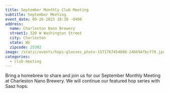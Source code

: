 ```yaml
---
title: September Monthly Club Meeting
subtitle: September Meeting
event_date: 09-26-2023 18:30 -0400
address:
  name: Charleston Nano Brewery
  street1: 320 W Washington Street
  city: Charleston
  state: WV
  zipcode: 25302
image: /static/events/hops-glasses_photo-1571767454098-246b94fbcf70.jpeg
categories:
  - club-meeting
---
```

Bring a homebrew to share and join us for our September Monthly Meeting at Charleston Nano Brewery. We will continue our featured hop series with Saaz hops.